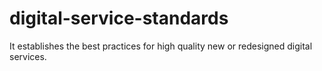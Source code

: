 # digital-service-standards
It establishes the best practices for high quality new or redesigned digital services. 
